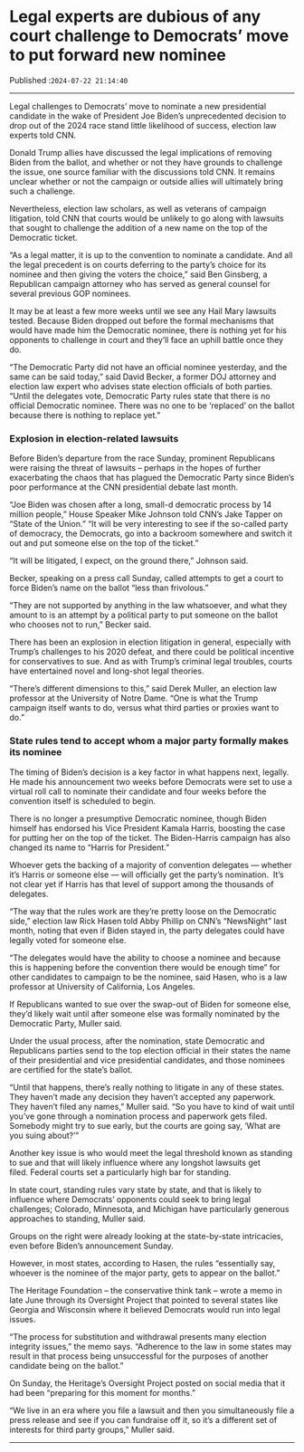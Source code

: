 # Legal experts are dubious of any court challenge to Democrats’ move to put forward new nominee

Published :`2024-07-22 21:14:40`

---

Legal challenges to Democrats’ move to nominate a new presidential candidate in the wake of President Joe Biden’s unprecedented decision to drop out of the 2024 race stand little likelihood of success, election law experts told CNN.

Donald Trump allies have discussed the legal implications of removing Biden from the ballot, and whether or not they have grounds to challenge the issue, one source familiar with the discussions told CNN. It remains unclear whether or not the campaign or outside allies will ultimately bring such a challenge.

Nevertheless, election law scholars, as well as veterans of campaign litigation, told CNN that courts would be unlikely to go along with lawsuits that sought to challenge the addition of a new name on the top of the Democratic ticket.

“As a legal matter, it is up to the convention to nominate a candidate. And all the legal precedent is on courts deferring to the party’s choice for its nominee and then giving the voters the choice,” said Ben Ginsberg, a Republican campaign attorney who has served as general counsel for several previous GOP nominees.

It may be at least a few more weeks until we see any Hail Mary lawsuits tested. Because Biden dropped out before the formal mechanisms that would have made him the Democratic nominee, there is nothing yet for his opponents to challenge in court and they’ll face an uphill battle once they do.

“The Democratic Party did not have an official nominee yesterday, and the same can be said today,” said David Becker, a former DOJ attorney and election law expert who advises state election officials of both parties. “Until the delegates vote, Democratic Party rules state that there is no official Democratic nominee. There was no one to be ‘replaced’ on the ballot because there is nothing to replace yet.”

### Explosion in election-related lawsuits

Before Biden’s departure from the race Sunday, prominent Republicans were raising the threat of lawsuits – perhaps in the hopes of further exacerbating the chaos that has plagued the Democratic Party since Biden’s poor performance at the CNN presidential debate last month.

“Joe Biden was chosen after a long, small-d democratic process by 14 million people,” House Speaker Mike Johnson told CNN’s Jake Tapper on “State of the Union.” “It will be very interesting to see if the so-called party of democracy, the Democrats, go into a backroom somewhere and switch it out and put someone else on the top of the ticket.”

“It will be litigated, I expect, on the ground there,” Johnson said.

Becker, speaking on a press call Sunday, called attempts to get a court to force Biden’s name on the ballot “less than frivolous.”

“They are not supported by anything in the law whatsoever, and what they amount to is an attempt by a political party to put someone on the ballot who chooses not to run,” Becker said.

There has been an explosion in election litigation in general, especially with Trump’s challenges to his 2020 defeat, and there could be political incentive for conservatives to sue. And as with Trump’s criminal legal troubles, courts have entertained novel and long-shot legal theories.

“There’s different dimensions to this,” said Derek Muller, an election law professor at the University of Notre Dame. “One is what the Trump campaign itself wants to do, versus what third parties or proxies want to do.”

### State rules tend to accept whom a major party formally makes its nominee

The timing of Biden’s decision is a key factor in what happens next, legally. He made his announcement two weeks before Democrats were set to use a virtual roll call to nominate their candidate and four weeks before the convention itself is scheduled to begin.

There is no longer a presumptive Democratic nominee, though Biden himself has endorsed his Vice President Kamala Harris, boosting the case for putting her on the top of the ticket. The Biden-Harris campaign has also changed its name to “Harris for President.”

Whoever gets the backing of a majority of convention delegates — whether it’s Harris or someone else — will officially get the party’s nomination.  It’s not clear yet if Harris has that level of support among the thousands of delegates.

“The way that the rules work are they’re pretty loose on the Democratic side,” election law Rick Hasen told Abby Phillip on CNN’s “NewsNight” last month, noting that even if Biden stayed in, the party delegates could have legally voted for someone else.

“The delegates would have the ability to choose a nominee and because this is happening before the convention there would be enough time” for other candidates to campaign to be the nominee, said Hasen, who is a law professor at University of California, Los Angeles.

If Republicans wanted to sue over the swap-out of Biden for someone else, they’d likely wait until after someone else was formally nominated by the Democratic Party, Muller said.

Under the usual process, after the nomination, state Democratic and Republicans parties send to the top election official in their states the name of their presidential and vice presidential candidates, and those nominees are certified for the state’s ballot.

“Until that happens, there’s really nothing to litigate in any of these states. They haven’t made any decision they haven’t accepted any paperwork. They haven’t filed any names,” Muller said. “So you have to kind of wait until you’ve gone through a nomination process and paperwork gets filed. Somebody might try to sue early, but the courts are going say, ‘What are you suing about?’”

Another key issue is who would meet the legal threshold known as standing to sue and that will likely influence where any longshot lawsuits get filed. Federal courts set a particularly high bar for standing.

In state court, standing rules vary state by state, and that is likely to influence where Democrats’ opponents could seek to bring legal challenges; Colorado, Minnesota, and Michigan have particularly generous approaches to standing, Muller said.

Groups on the right were already looking at the state-by-state intricacies, even before Biden’s announcement Sunday.

However, in most states, according to Hasen, the rules “essentially say, whoever is the nominee of the major party, gets to appear on the ballot.”

The Heritage Foundation – the conservative think tank – wrote a memo in late June through its Oversight Project that pointed to several states like Georgia and Wisconsin where it believed Democrats would run into legal issues.

“The process for substitution and withdrawal presents many election integrity issues,” the memo says. “Adherence to the law in some states may result in that process being unsuccessful for the purposes of another candidate being on the ballot.”

On Sunday, the Heritage’s Oversight Project posted on social media that it had been “preparing for this moment for months.”

“We live in an era where you file a lawsuit and then you simultaneously file a press release and see if you can fundraise off it, so it’s a different set of interests for third party groups,” Muller said.

---


